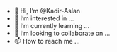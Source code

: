 - 👋 Hi, I’m @Kadir-Aslan
- 👀 I’m interested in ...
- 🌱 I’m currently learning ...
- 💞️ I’m looking to collaborate on ...
- 📫 How to reach me ...

<!---
Kadir-Aslan/Kadir-Aslan is a ✨ special ✨ repository because its `README.md` (this file) appears on your GitHub profile.
You can click the Preview link to take a look at your changes.
--->
